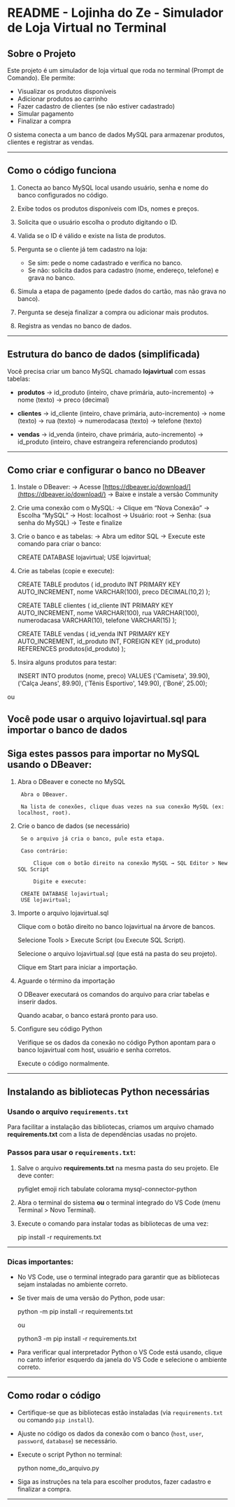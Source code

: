 

# README - Lojinha do Ze - Simulador de Loja Virtual no Terminal

## Sobre o Projeto

Este projeto é um simulador de loja virtual que roda no terminal (Prompt de Comando). Ele permite:

* Visualizar os produtos disponíveis
* Adicionar produtos ao carrinho
* Fazer cadastro de clientes (se não estiver cadastrado)
* Simular pagamento
* Finalizar a compra

O sistema conecta a um banco de dados MySQL para armazenar produtos, clientes e registrar as vendas.

---

## Como o código funciona

1. Conecta ao banco MySQL local usando usuário, senha e nome do banco configurados no código.

2. Exibe todos os produtos disponíveis com IDs, nomes e preços.

3. Solicita que o usuário escolha o produto digitando o ID.

4. Valida se o ID é válido e existe na lista de produtos.

5. Pergunta se o cliente já tem cadastro na loja:

   * Se sim: pede o nome cadastrado e verifica no banco.
   * Se não: solicita dados para cadastro (nome, endereço, telefone) e grava no banco.

6. Simula a etapa de pagamento (pede dados do cartão, mas não grava no banco).

7. Pergunta se deseja finalizar a compra ou adicionar mais produtos.

8. Registra as vendas no banco de dados.

---

## Estrutura do banco de dados (simplificada)

Você precisa criar um banco MySQL chamado **lojavirtual** com essas tabelas:

* **produtos**
  → id\_produto (inteiro, chave primária, auto-incremento)
  → nome (texto)
  → preco (decimal)

* **clientes**
  → id\_cliente (inteiro, chave primária, auto-incremento)
  → nome (texto)
  → rua (texto)
  → numerodacasa (texto)
  → telefone (texto)

* **vendas**
  → id\_venda (inteiro, chave primária, auto-incremento)
  → id\_produto (inteiro, chave estrangeira referenciando produtos)

---

## Como criar e configurar o banco no DBeaver

1. Instale o DBeaver:
   → Acesse [https://dbeaver.io/download/](https://dbeaver.io/download/)
   → Baixe e instale a versão Community

2. Crie uma conexão com o MySQL:
   → Clique em “Nova Conexão”
   → Escolha “MySQL”
   → Host: localhost
   → Usuário: root
   → Senha: (sua senha do MySQL)
   → Teste e finalize

3. Crie o banco e as tabelas:
   → Abra um editor SQL
   → Execute este comando para criar o banco:

   
   CREATE DATABASE lojavirtual;
   USE lojavirtual;
   

4. Crie as tabelas (copie e execute):

   
   CREATE TABLE produtos (
     id_produto INT PRIMARY KEY AUTO_INCREMENT,
     nome VARCHAR(100),
     preco DECIMAL(10,2)
   );

   CREATE TABLE clientes (
     id_cliente INT PRIMARY KEY AUTO_INCREMENT,
     nome VARCHAR(100),
     rua VARCHAR(100),
     numerodacasa VARCHAR(10),
     telefone VARCHAR(15)
   );

   CREATE TABLE vendas (
     id_venda INT PRIMARY KEY AUTO_INCREMENT,
     id_produto INT,
     FOREIGN KEY (id_produto) REFERENCES produtos(id_produto)
   );
   

5. Insira alguns produtos para testar:

   
   INSERT INTO produtos (nome, preco) VALUES
   ('Camiseta', 39.90),
   ('Calça Jeans', 89.90),
   ('Tênis Esportivo', 149.90),
   ('Boné', 25.00);
   
ou


## Você pode usar o arquivo lojavirtual.sql para importar o banco de dados

## Siga estes passos para importar no MySQL usando o DBeaver:

1. Abra o DBeaver e conecte no MySQL

        Abra o DBeaver.

        Na lista de conexões, clique duas vezes na sua conexão MySQL (ex: localhost, root).

2. Crie o banco de dados (se necessário)

        Se o arquivo já cria o banco, pule esta etapa.

        Caso contrário:

            Clique com o botão direito na conexão MySQL → SQL Editor > New SQL Script

            Digite e execute:

        CREATE DATABASE lojavirtual;
        USE lojavirtual;

3. Importe o arquivo lojavirtual.sql

    Clique com o botão direito no banco lojavirtual na árvore de bancos.

    Selecione Tools > Execute Script (ou Execute SQL Script).

    Selecione o arquivo lojavirtual.sql (que está na pasta do seu projeto).

    Clique em Start para iniciar a importação.

4. Aguarde o término da importação

    O DBeaver executará os comandos do arquivo para criar tabelas e inserir dados.

    Quando acabar, o banco estará pronto para uso.

5. Configure seu código Python

    Verifique se os dados da conexão no código Python apontam para o banco lojavirtual com host, usuário e senha corretos.

    Execute o código normalmente.
---

## Instalando as bibliotecas Python necessárias

### Usando o arquivo `requirements.txt`

Para facilitar a instalação das bibliotecas, criamos um arquivo chamado **requirements.txt** com a lista de dependências usadas no projeto.

### Passos para usar o `requirements.txt`:

1. Salve o arquivo **requirements.txt** na mesma pasta do seu projeto. Ele deve conter:

   
   pyfiglet
   emoji
   rich
   tabulate
   colorama
   mysql-connector-python
   

2. Abra o terminal do sistema **ou** o terminal integrado do VS Code (menu Terminal > Novo Terminal).

3. Execute o comando para instalar todas as bibliotecas de uma vez:

   
   pip install -r requirements.txt


---

### Dicas importantes:

* No VS Code, use o terminal integrado para garantir que as bibliotecas sejam instaladas no ambiente correto.

* Se tiver mais de uma versão do Python, pode usar:


  python -m pip install -r requirements.txt


  ou


  python3 -m pip install -r requirements.txt


* Para verificar qual interpretador Python o VS Code está usando, clique no canto inferior esquerdo da janela do VS Code e selecione o ambiente correto.

---

## Como rodar o código

* Certifique-se que as bibliotecas estão instaladas (via `requirements.txt` ou comando `pip install`).

* Ajuste no código os dados da conexão com o banco (`host`, `user`, `password`, `database`) se necessário.

* Execute o script Python no terminal:

 
  python nome_do_arquivo.py


* Siga as instruções na tela para escolher produtos, fazer cadastro e finalizar a compra.



---



